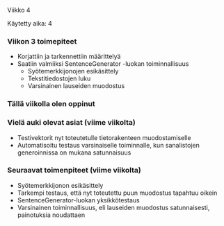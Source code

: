 Viikko 4

Käytetty aika: 4

### Viikon 3 toimepiteet
* Korjattiin ja tarkennettiin määrittelyä
* Saatiin valmiiksi SentenceGenerator -luokan toiminnallisuus
  * Syötemerkkijonojen esikäsittely
  * Tekstitiedostojen luku
  * Varsinainen lauseiden muodostus

### Tällä viikolla olen oppinut


### Vielä auki olevat asiat (viime viikolta)
* Testivektorit nyt toteutetulle tietorakenteen muodostamiselle
* Automatisoitu testaus varsinaiselle toiminnalle, kun sanalistojen generoinnissa on mukana satunnaisuus

### Seuraavat toimenpiteet (viime viikolta)
* Syötemerkkijonon esikäsittely
* Tarkempi testaus, että nyt toteutettu puun muodostus tapahtuu oikein
* SentenceGenerator-luokan yksikkötestaus
* Varsinainen toiminnallisuus, eli lauseiden muodostus satunnaisesti, painotuksia noudattaen

